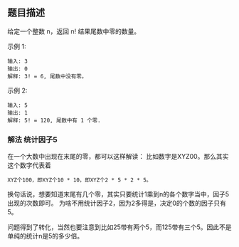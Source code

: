 ## 题目描述
给定一个整数 n，返回 n! 结果尾数中零的数量。

示例 1:
```
输入: 3
输出: 0
解释: 3! = 6, 尾数中没有零。
```
示例 2:
```
输入: 5
输出: 1
解释: 5! = 120, 尾数中有 1 个零.
```

### 解法 统计因子5
在一个大数中出现在末尾的零，都可以这样解读：
比如数字是XYZ00。那么其实这个数字代表着
```text
XYZ个100，即XYZ个10 * 10，即XYZ个2 * 5 * 2 * 5。
```

换句话说，想要知道末尾有几个零，其实只要统计1乘到n的各个数字当中，因子5出现的次数即可。
为啥不用统计因子2，因为2多得是，决定0的个数的因子只有5。

问题得到了转化，当然也要注意到比如25带有两个5，而125带有三个5。因此不是单纯的统计n是5的多少倍。